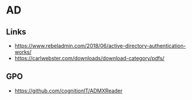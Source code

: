 # AD

## Links

* https://www.rebeladmin.com/2018/06/active-directory-authentication-works/
* https://carlwebster.com/downloads/download-category/pdfs/

## GPO

* https://github.com/cognitionIT/ADMXReader